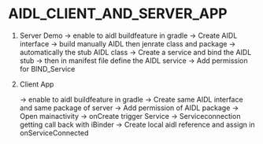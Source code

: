 # AIDL_CLIENT_AND_SERVER_APP

1. Server Demo
   -> enable to aidl buildfeature in gradle -> Create AIDL interface -> build manually AIDL then jenrate class and package -> automatically the stub AIDL class -> Create a service and bind the AIDL stub -> then in manifest file define the AIDL service -> Add permission for BIND_Service

2. Client App

   <uses-permission android:name="android.permission.QUERY_ALL_PACKAGES"/>
   <uses-permission android:name="android.permisson.BIND_SERVICE"/>
   -> enable to aidl buildfeature in gradle -> Create same AIDL interface and same package of server -> Add permission of AIDL package -> Open mainactivity -> onCreate trigger Service -> Serviceconnection getting call back with iBinder -> Create local aidl reference and assign in onServiceConnected